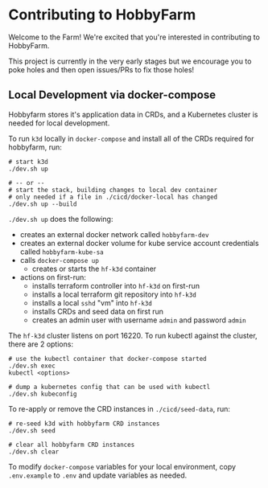 # Contributing to HobbyFarm

Welcome to the Farm! We're excited that you're interested in contributing to HobbyFarm.

This project is currently in the very early stages but we encourage you to poke holes and then open issues/PRs to fix those holes!


## Local Development via docker-compose

Hobbyfarm stores it's application data in CRDs, and a Kubernetes cluster is needed for local development.

To run `k3d` locally in `docker-compose` and install all of the CRDs required for hobbyfarm, run:

```
# start k3d
./dev.sh up

# -- or --
# start the stack, building changes to local dev container
# only needed if a file in ./cicd/docker-local has changed
./dev.sh up --build
```

`./dev.sh up` does the following:
- creates an external docker network called `hobbyfarm-dev`
- creates an external docker volume for kube service account credentials called `hobbyfarm-kube-sa`
- calls `docker-compose up`
    - creates or starts the `hf-k3d` container
- actions on first-run:
    - installs terraform controller into `hf-k3d` on first-run
    - installs a local terraform git repository into `hf-k3d`
    - installs a local `sshd` "vm" into `hf-k3d`
    - installs CRDs and seed data on first run
    - creates an admin user with username `admin` and password `admin`

The `hf-k3d` cluster listens on port 16220.  To run kubectl against the cluster, there are 2 options:

```
# use the kubectl container that docker-compose started
./dev.sh exec
kubectl <options>

# dump a kubernetes config that can be used with kubectl
./dev.sh kubeconfig
```

To re-apply or remove the CRD instances in `./cicd/seed-data`, run:

```
# re-seed k3d with hobbyfarm CRD instances
./dev.sh seed

# clear all hobbyfarm CRD instances
./dev.sh clear
```

To modify `docker-compose` variables for your local environment, copy `.env.example` to `.env` and update variables as needed.
